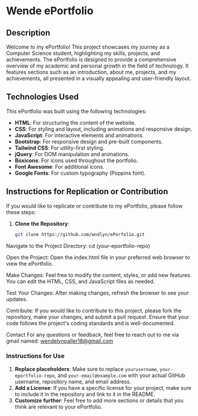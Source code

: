# Wende ePortfolio

## Description
Welcome to my ePortfolio! This project showcases my journey as a Computer Science student, highlighting my skills, projects, and achievements. The ePortfolio is designed to provide a comprehensive overview of my academic and personal growth in the field of technology. It features sections such as an introduction, about me, projects, and my achievements, all presented in a visually appealing and user-friendly layout.

## Technologies Used
This ePortfolio was built using the following technologies:
- **HTML**: For structuring the content of the website.
- **CSS**: For styling and layout, including animations and responsive design.
- **JavaScript**: For interactive elements and animations.
- **Bootstrap**: For responsive design and pre-built components.
- **Tailwind CSS**: For utility-first styling.
- **jQuery**: For DOM manipulation and animations.
- **Boxicons**: For icons used throughout the portfolio.
- **Font Awesome**: For additional icons.
- **Google Fonts**: For custom typography (Poppins font).

## Instructions for Replication or Contribution
If you would like to replicate or contribute to my ePortfolio, please follow these steps:

1. **Clone the Repository**:
   ```bash
   git clone https://github.com/wndlyn/ePorfolio.git
   
Navigate to the Project Directory:
cd (your-eportfolio-repo)

Open the Project: Open the index.html file in your preferred web browser to view the ePortfolio.

Make Changes: Feel free to modify the content, styles, or add new features. You can edit the HTML, CSS, and JavaScript files as needed.

Test Your Changes: After making changes, refresh the browser to see your updates.

Contribute: If you would like to contribute to this project, please fork the repository, make your changes, and submit a pull request. Ensure that your code follows the project's coding standards and is well-documented.


Contact
For any questions or feedback, feel free to reach out to me via gmail named: wendelynpaller18@gmail.com


### Instructions for Use
1. **Replace placeholders**: Make sure to replace `yourusername`, `your-eportfolio-repo`, and `your-email@example.com` with your actual GitHub username, repository name, and email address.
2. **Add a License**: If you have a specific license for your project, make sure to include it in the repository and link to it in the README.
3. **Customize further**: Feel free to add more sections or details that you think are relevant to your ePortfolio.
